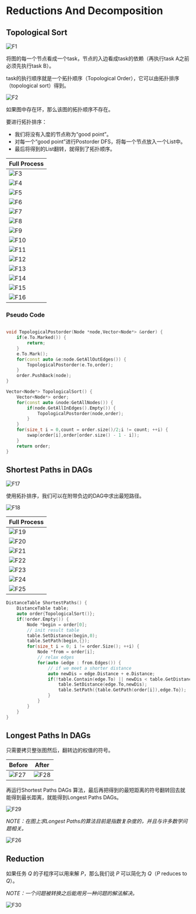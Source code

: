 # Reductions And Decomposition

## Topological Sort

![F1](./F1.png)

将图的每一个节点看成一个task，节点的入边看成task的依赖（再执行task A之前必须先执行task B）。

task的执行顺序就是一个拓扑顺序（Topological Order），它可以由拓扑排序（topological sort）得到。

![F2](./F2.png)

如果图中存在环，那么该图的拓扑顺序不存在。

要进行拓扑排序：

* 我们将没有入度的节点称为“good point”。
* 对每一个“good point”进行Postorder DFS，将每一个节点放入一个List中。
* 最后将得到的List翻转，就得到了拓扑顺序。

|Full Process|
|-|
|![F3](./F3.png)|
|![F4](./F4.png)|
|![F5](./F5.png)|
|![F6](./F6.png)|
|![F7](./F7.png)|
|![F8](./F8.png)|
|![F9](./F9.png)|
|![F10](./F10.png)|
|![F11](./F11.png)|
|![F12](./F12.png)|
|![F13](./F13.png)|
|![F14](./F14.png)|
|![F15](./F15.png)|
|![F16](./F16.png)|

### Pseudo Code

```cpp

void TopologicalPostorder(Node *node,Vector<Node*> &order) {
    if(e.To.Marked()) {
        return;
    }
    e.To.Mark();
    for(const auto &e:node.GetAllOutEdges()) {
        TopologicalPostorder(e.To,order);
    }
    order.PushBack(node);
}

Vector<Node*> TopologicalSort() {
    Vector<Node*> order;
    for(const auto &node:GetAllNodes()) {
        if(node.GetAllInEdges().Empty()) {
            TopologicalPostorder(node,order);
        }
    }
    for(size_t i = 0,count = order.size()/2;i != count; ++i) {
        swap(order[i],order[order.size() - 1 - i]);
    }
    return order;
}

```

## Shortest Paths in DAGs

![F17](./F17.png)

使用拓扑排序，我们可以在附带负边的DAG中求出最短路径。

![F18](./F18.png)

|Full Process|
|-|
|![F19](./F19.png)|
|![F20](./F20.png)|
|![F21](./F21.png)|
|![F22](./F22.png)|
|![F23](./F23.png)|
|![F24](./F24.png)|
|![F25](./F25.png)|

```cpp
DistanceTable ShortestPaths() {
    DistanceTable table;
    auto order{TopologicalSort()};
    if(!order.Empty()) {
        Node *begin = order[0];
        // init result table
        table.SetDistance(begin,0);
        table.SetPath(begin,{});
        for(size_t i = 0; i != order.Size(); ++i) {
            Node *from = order[i];
            // relax edges
            for(auto &edge : from.Edges()) {
                // if we meet a shorter distance
                auto newDis = edge.Distance + e.Distance;
                if(!table.Contain(edge.To) || newDis < table.GetDistance(edge.To)) {
                    table.SetDistance(edge.To,newDis);
                    table.SetPath({table.GetPath(order[i]),edge.To});
                }
            }
        }
    }
}
```

## Longest Paths In DAGs

只需要拷贝整张图然后，翻转边的权值的符号。

|Before|After|
|-|-|
|![F27](./F27.png)|![F28](./F28.png)|

再运行Shortest Paths DAGs 算法，最后再把得到的最短距离的符号翻转回去就能得到最长距离，就能得到Longest Paths DAGs。

![F29](./F29.png)

*NOTE：在图上求Longest Paths的算法目前是指数复杂度的，并且与许多数学问题相关。*

![F26](./F26.png)

## Reduction

如果任务 $Q$ 的子程序可以用来解 $P$，那么我们说 $P$ 可以简化为 $Q$（$P$ reduces to $Q$）。

*NOTE：一个问题被转换之后能用另一种问题的解法解决。*

![F30](./F30.png)